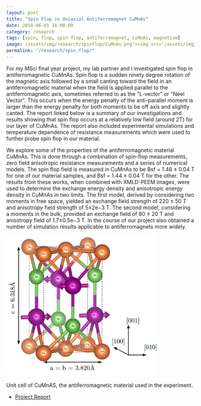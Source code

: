 ```yaml
---
layout: post
title: "Spin Flop in Uniaxial Antiferromagnet CuMnAs"
date: 2018-06-01 16:00:00
category: research
tags: [spin, flop, spin-flop, antiferromagnet, CuMnAs, magnetism]
image: /assets/img/research/spinflop/CuMnAs.png"><img src="/assets/img/research/spinflop/CuMnAs.png
permalink: "/research/spin_flop/"
---
```


<p>For my MSci final year project, my lab partner and I investigated spin flop in antiferromagnetic CuMnAs. Spin flop is a sudden ninety degree rotation of the magnetic axis followed by a small canting toward the field in an antiferromagnetic material when the field is applied parallel to the antiferromagnetic axis, sometimes referred to as the "L-vector" or "Néel Vector". This occurs when the energy penalty of the anti-parallel moment is larger than the energy penalty for both moments to be off axis and slightly canted. The report linked below is a summary of our investigations and results showing that spin flop occurs at a relatively low field (around 2T) for our layer of CuMnAs. The report also included experimental simulations and temperature dependence of resistance measurements which were used to further probe spin flop in our material.</p>




<p>We explore some of the properties of the antiferromagnetic material CuMnAs. This is done through a combination of spin-flop measurements, zero field anisotropic resistance measurements and a series of numerical models. The spin flop field is measured in CuMnAs to be Bsf = 1.48 ± 0.04 T for one of our material samples, and Bsf = 1.44 ± 0.04 T for the other. The results from these works, when combined with XMLD-PEEM images, were used to determine the exchange energy density and anisotropic energy density in CuMnAs in two limits. The first model, derived by considering two moments in free space, yielded an exchange field strength of 220 ± 50 T and anisotropy field strength of 5±2e−3 T. The second model, considering a moments in the bulk, provided an exchange field of 80 ± 20 T and anisotropy field of 1.7±0.5e−3 T. In the course of our project also obtained a number of simulation results applicable to antiferromagnets more widely.
</p>







<a class="image" href="/assets/img/research/spinflop/CuMnAs.png"><img src="/assets/img/research/spinflop/CuMnAs.png" alt="CuMnAs Unit Cell" width="80%"></a>
<p> Unit cell of CuMnAS, the antiferromagnetic material used in the experiment.</p>

<ul  class="actions">
<li> <a href="/assets/pdfs/Spin_Flop.pdf" target="_blank" class="button"><span class="icon"></span>Project Report</a></li>
</ul>



